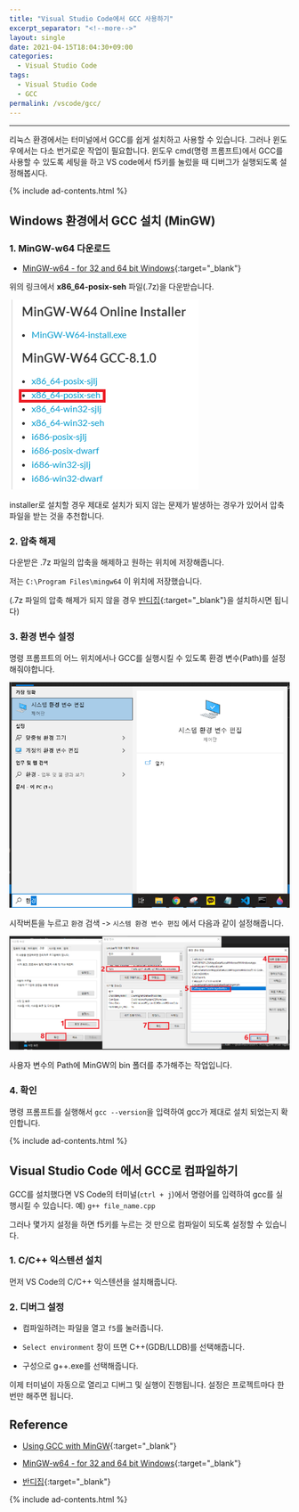 ```yaml
---
title: "Visual Studio Code에서 GCC 사용하기"
excerpt_separator: "<!--more-->"
layout: single
date: 2021-04-15T18:04:30+09:00
categories:
  - Visual Studio Code
tags:
  - Visual Studio Code
  - GCC
permalink: /vscode/gcc/
---
```

---

리눅스 환경에서는 터미널에서 GCC를 쉽게 설치하고 사용할 수 있습니다. 그러나 윈도우에서는 다소 번거로운 작업이 필요합니다. 윈도우 cmd(명령 프롬프트)에서 GCC를 사용할 수 있도록 세팅을 하고 VS code에서 f5키를 눌렀을 때 디버그가 실행되도록 설정해봅시다.

<!--more-->

{% include ad-contents.html %}

## Windows 환경에서 GCC 설치 (MinGW)

### 1. MinGW-w64 다운로드

* [MinGW-w64 - for 32 and 64 bit Windows](https://sourceforge.net/projects/mingw-w64/files/){:target="_blank"}

위의 링크에서 **x86_64-posix-seh** 파일(.7z)을 다운받습니다.

![download](/assets/post-images/vscode-gcc/download.png)

installer로 설치할 경우 제대로 설치가 되지 않는 문제가 발생하는 경우가 있어서 압축파일을 받는 것을 추천합니다.

### 2. 압축 해제

다운받은 .7z 파일의 압축을 해제하고 원하는 위치에 저장해줍니다.

저는 `C:\Program Files\mingw64` 이 위치에 저장했습니다.

(.7z 파일의 압축 해제가 되지 않을 경우 [반디집](https://kr.bandisoft.com/bandizip/){:target="_blank"}을 설치하시면 됩니다)

### 3. 환경 변수 설정

명령 프롬프트의 어느 위치에서나 GCC를 실행시킬 수 있도록 환경 변수(Path)를 설정해줘야합니다.

![path](/assets/post-images/vscode-gcc/path.png)

시작버튼을 누르고 `환경` 검색 -> `시스템 환경 변수 편집` 에서 다음과 같이 설정해줍니다.

![path2](/assets/post-images/vscode-gcc/path2.png)

사용자 변수의 Path에 MinGW의 bin 폴더를 추가해주는 작업입니다.

### 4. 확인

명령 프롬프트를 실행해서 `gcc --version`을 입력하여 gcc가 제대로 설치 되었는지 확인합니다.

{% include ad-contents.html %}

## Visual Studio Code 에서 GCC로 컴파일하기

GCC를 설치했다면 VS Code의 터미널(`ctrl + j`)에서 명령어를 입력하여 gcc를 실행시킬 수 있습니다. 예) `g++ file_name.cpp`

그러나 몇가지 설정을 하면 f5키를 누르는 것 만으로 컴파일이 되도록 설정할 수 있습니다.

### 1. C/C++ 익스텐션 설치

먼저 VS Code의 C/C++ 익스텐션을 설치해줍니다.

### 2. 디버그 설정

* 컴파일하려는 파일을 열고 `f5`를 눌러줍니다.

* `Select environment` 창이 뜨면 C++(GDB/LLDB)를 선택해줍니다.

* 구성으로 g++.exe를 선택해줍니다.

이제 터미널이 자동으로 열리고 디버그 및 실행이 진행됩니다. 설정은 프로젝트마다 한번만 해주면 됩니다.

## Reference

* [Using GCC with MinGW](https://code.visualstudio.com/docs/cpp/config-mingw){:target="_blank"}

* [MinGW-w64 - for 32 and 64 bit Windows](https://sourceforge.net/projects/mingw-w64/files/){:target="_blank"}

* [반디집](https://kr.bandisoft.com/bandizip/){:target="_blank"}

{% include ad-contents.html %}
